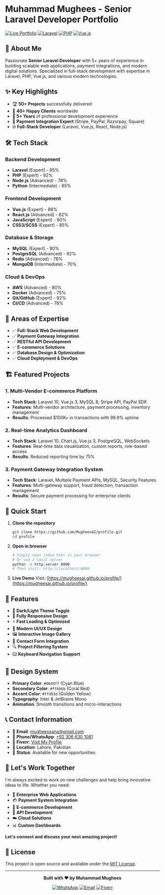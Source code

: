 # Muhammad Mughees - Senior Laravel Developer Portfolio

[![Live Portfolio](https://img.shields.io/badge/Live%20Portfolio-Visit%20Now-00d4ff?style=for-the-badge&logo=github)](https://mugheesai.github.io/profile/)
[![Laravel](https://img.shields.io/badge/Laravel-Expert-ff6b6b?style=flat-square&logo=laravel)](https://laravel.com)
[![PHP](https://img.shields.io/badge/PHP-Advanced-777bb4?style=flat-square&logo=php)](https://php.net)
[![Vue.js](https://img.shields.io/badge/Vue.js-Advanced-4fc08d?style=flat-square&logo=vue.js)](https://vuejs.org)

## 🚀 About Me

Passionate **Senior Laravel Developer** with 5+ years of experience in building scalable web applications, payment integrations, and modern digital solutions. Specialized in full-stack development with expertise in Laravel, PHP, Vue.js, and various modern technologies.

## ✨ Key Highlights

- 🏆 **50+ Projects** successfully delivered
- 👥 **40+ Happy Clients** worldwide
- 💼 **5+ Years** of professional development experience
- 🔧 **Payment Integration Expert** (Stripe, PayPal, Razorpay, Square)
- 🌐 **Full-Stack Developer** (Laravel, Vue.js, React, Node.js)

## 🛠️ Tech Stack

### Backend Development
- **Laravel** (Expert) - 95%
- **PHP** (Expert) - 92%
- **Node.js** (Advanced) - 78%
- **Python** (Intermediate) - 65%

### Frontend Development
- **Vue.js** (Expert) - 88%
- **React.js** (Advanced) - 82%
- **JavaScript** (Expert) - 90%
- **CSS3/SCSS** (Expert) - 85%

### Database & Storage
- **MySQL** (Expert) - 90%
- **PostgreSQL** (Advanced) - 82%
- **Redis** (Advanced) - 78%
- **MongoDB** (Intermediate) - 70%

### Cloud & DevOps
- **AWS** (Advanced) - 80%
- **Docker** (Advanced) - 75%
- **Git/GitHub** (Expert) - 92%
- **CI/CD** (Advanced) - 78%

## 🎯 Areas of Expertise

- ✅ **Full-Stack Web Development**
- ✅ **Payment Gateway Integration**
- ✅ **RESTful API Development**
- ✅ **E-commerce Solutions**
- ✅ **Database Design & Optimization**
- ✅ **Cloud Deployment & DevOps**

## 🏗️ Featured Projects

### 1. **Multi-Vendor E-commerce Platform**
- **Tech Stack**: Laravel 10, Vue.js 3, MySQL 8, Stripe API, PayPal SDK
- **Features**: Multi-vendor architecture, payment processing, inventory management
- **Results**: Processed $100K+ in transactions with 99.9% uptime

### 2. **Real-time Analytics Dashboard**
- **Tech Stack**: Laravel 10, Chart.js, Vue.js 3, PostgreSQL, WebSockets
- **Features**: Real-time data visualization, custom reports, role-based access
- **Results**: Reduced reporting time by 75%

### 3. **Payment Gateway Integration System**
- **Tech Stack**: Laravel, Multiple Payment APIs, MySQL, Security Features
- **Features**: Multi-gateway support, fraud detection, transaction management
- **Results**: Secure payment processing for enterprise clients

## 🚀 Quick Start

1. **Clone the repository**
   ```bash
   git clone https://github.com/MugheesAI/profile.git
   cd profile
   ```

2. **Open in browser**
   ```bash
   # Simply open index.html in your browser
   # Or use a local server
   python -m http.server 8000
   # Then visit: http://localhost:8000
   ```

3. **Live Demo**
   Visit: [https://mugheesai.github.io/profile/](https://mugheesai.github.io/profile/)

## 📱 Features

- 🌙 **Dark/Light Theme Toggle**
- 📱 **Fully Responsive Design**
- ⚡ **Fast Loading & Optimized**
- 🎨 **Modern UI/UX Design**
- 🖼️ **Interactive Image Gallery**
- 📧 **Contact Form Integration**
- 🔍 **Project Filtering System**
- ⌨️ **Keyboard Navigation Support**

## 🎨 Design System

- **Primary Color**: `#00d4ff` (Cyan Blue)
- **Secondary Color**: `#ff6b6b` (Coral Red)
- **Accent Color**: `#ffd93d` (Golden Yellow)
- **Typography**: Inter & JetBrains Mono
- **Animation**: Smooth transitions and micro-interactions

## 📞 Contact Information

- 📧 **Email**: [mugheesxana@gmail.com](mailto:mugheesxana@gmail.com)
- 📱 **Phone/WhatsApp**: [+92 306 630 1081](tel:+923066301081)
- 🔗 **Fiverr**: [Visit My Profile](https://www.fiverr.com/mugheesxana)
- 📍 **Location**: Lahore, Pakistan
- 💼 **Status**: Available for new opportunities

## 🤝 Let's Work Together

I'm always excited to work on new challenges and help bring innovative ideas to life. Whether you need:

- 🏢 **Enterprise Web Applications**
- 💳 **Payment System Integration**
- 🛒 **E-commerce Development**
- 🔌 **API Development**
- ☁️ **Cloud Solutions**
- 📊 **Custom Dashboards**

**Let's connect and discuss your next amazing project!**

## 📄 License

This project is open source and available under the [MIT License](LICENSE).

---

<div align="center">
  
**Built with ❤️ by Muhammad Mughees**

[![WhatsApp](https://img.shields.io/badge/WhatsApp-25D366?style=for-the-badge&logo=whatsapp&logoColor=white)](https://wa.me/923066301081)
[![Email](https://img.shields.io/badge/Email-D14836?style=for-the-badge&logo=gmail&logoColor=white)](mailto:mugheesxana@gmail.com)
[![Fiverr](https://img.shields.io/badge/Fiverr-1DBF73?style=for-the-badge&logo=fiverr&logoColor=white)](https://www.fiverr.com/mugheesxana)

</div>
